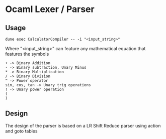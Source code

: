 # Ocaml Lexer / Parser
## Usage
```
dune exec CalculatorCompiler -- -i "<input_string>"
```
Where "<input_string>" can feature any mathematical equation that features
the symbols
```
+ -> Binary Addition
- -> Binary subtraction, Unary Minus
* -> Binary Multiplication
/ -> Binary Division
^ -> Power operator
sin, cos, tan -> Unary trig operations
! -> Unary power operation
(
)
```

## Design
The design of the parser is based on a LR Shift Reduce parser using action and goto tables
